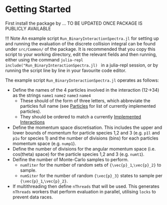 # Getting Started

First install the package by 
... TO BE UPDATED ONCE PACKAGE IS PUBLICLY AVAILABLE

!!! Note
    An example script `Run_BinaryInteractionSpectra.jl` for setting up and running the evaluation of the discrete collision integral can be found under `src/Common/` of the package. It is recommended that you copy this script to your working directory, edit the relevant fields and then running, either using the command 
    ```julia-repl
    include("Run_BinaryInteractionSpectra.jl)
    ```
    in a julia-repl session, or by running the script line by line in your favourite code editor.

The example script `Run_BinaryInteractionSpectra.jl` operates as follows:
- Define the names of the 4 particles involved in the interaction (12->34) as the strings `name1` `name2` `name3` `name4`
    - These should of the form of three letters, which abbreviate the particles full name (see [Particles](@ref) for list of currently implemented particles).
    - They should be ordered to match a currently [Implemented Interactions](@ref)
- Define the momentum space discretisation. This includes the upper and lower bounds of momentum for particle species 1,2 and 3 (e.g. `p1l` and `p1u` for species 1) and the number of divisions (bins) for each particles momentum space (e.g. `nump1`).
- Define the number of divisions for the angular momentum space (i.e. cos(theta) space) for the particle species 1,2 and 3 (e.g. `numt1`). 
- Deifine the number of Monte-Carlo samples to perform. 
    - `numTiter` for the number of random sets of ``{\vec{p}_1``,``\vec{p}_2}`` to sample. 
    - `numSiter` for the number of random ``{\vec{p}_3}`` states to sample per ``{\vec{p}_1``,``\vec{p}_2}``.
- If multithreading then define `nThreads` that will be used. This generates `nThreads` workers that perform evaluation in parallel, utilising `locks` to prevent data races.